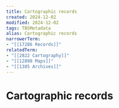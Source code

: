 ```yaml
---
title: Cartographic records
created: 2024-12-02
modified: 2024-12-02
tags: TBSMetadata
alias: Cartographic records
narrowerTerm:
- "[[17286 Records]]"
relatedTerm:
- "[[2822 Cartography]]"
- "[[12898 Maps]]"
- "[[1385 Archives]]"
---
```

# Cartographic records
